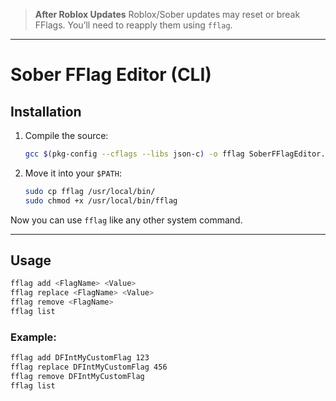 >  **After Roblox Updates**
> Roblox/Sober updates may reset or break FFlags. You’ll need to reapply them using `fflag`.

---

# Sober FFlag Editor (CLI)

## Installation

1. Compile the source:

   ```bash
   gcc $(pkg-config --cflags --libs json-c) -o fflag SoberFFlagEditor.c
   ```
2. Move it into your `$PATH`:

   ```bash
   sudo cp fflag /usr/local/bin/
   sudo chmod +x /usr/local/bin/fflag
   ```

Now you can use `fflag` like any other system command.

---

## Usage

```bash
fflag add <FlagName> <Value>
fflag replace <FlagName> <Value>
fflag remove <FlagName>
fflag list
```

### Example:

```bash
fflag add DFIntMyCustomFlag 123
fflag replace DFIntMyCustomFlag 456
fflag remove DFIntMyCustomFlag
fflag list
```
